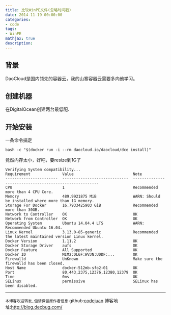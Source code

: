 ```yaml
---
title: 比较WinPE文件(忽略时间戳)
date: 2014-11-19 00:00:00
categories:
- code
tags: 
- WinPE
mathjax: true
description: 
---
```

## 背景
DaoCloud是国内领先的容器云，我的山寨容器云需要多向他学习。

<!--more-->

## 创建机器
在DigitalOcean创建两台最低配.

## 开始安装

一条命令搞定
```
bash -c "$(docker run -i --rm daocloud.io/daocloud/dce install)"
```

竟然内存太小，好吧，要resize到1G了
```
Verifying System compatibility...
Requirement              Value                          Note
-----------------------  -----------------------------  -------------------------------------------------------
CPU                      1                              Recommended more than 4 CPU Core.
Memory                   489.9921875 MiB                WARN: Should be installed where more than 1G memory.
Storage For Docker       16.7933425903 GiB              Recommended more than 30GB.
Network to Controller    OK                             OK
Network from Controller  OK                             OK
Operating System         Ubuntu 14.04.4 LTS             WARN: Recommended Ubuntu 16.04.
Linux Kernel             3.13.0-85-generic              Recommended the latest maintained version Linux kernel.
Docker Version           1.11.2                         OK
Docker Storage Driver    aufs                           OK
Docker Feature           All Supported                  OK
Docker ID                MIM2:DL6F:WVJN:UDDF:...        OK
Firewalld                UnKnown                        Make sure the firewalld has been closed.
Host Name                docker-512mb-sfo2-01           OK
Port                     80,443,2375,12376,12380,12379  OK
Time                     0ms                            OK
SELinux                  permissive                     SELinux has been disabled.

```




-----------------------

`本博客欢迎转发,但请保留原作者信息`
github:[codejuan](https://github.com/CodeJuan)
博客地址:http://blog.decbug.com/
